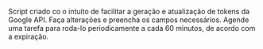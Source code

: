 Script criado co o intuito de facilitar a geração e atualização de tokens da Google API.
Faça alterações e preencha os campos necessários. Agende uma tarefa para roda-lo periodicamente a cada 60 minutos, de acordo com a expiração.
